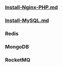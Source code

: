 

### [Install-Nginx-PHP.md](Install-Nginx-PHP.md)
### [Install-MySQL.md](Install-MySQL.md)
### Redis
### MongoDB
### RocketMQ
